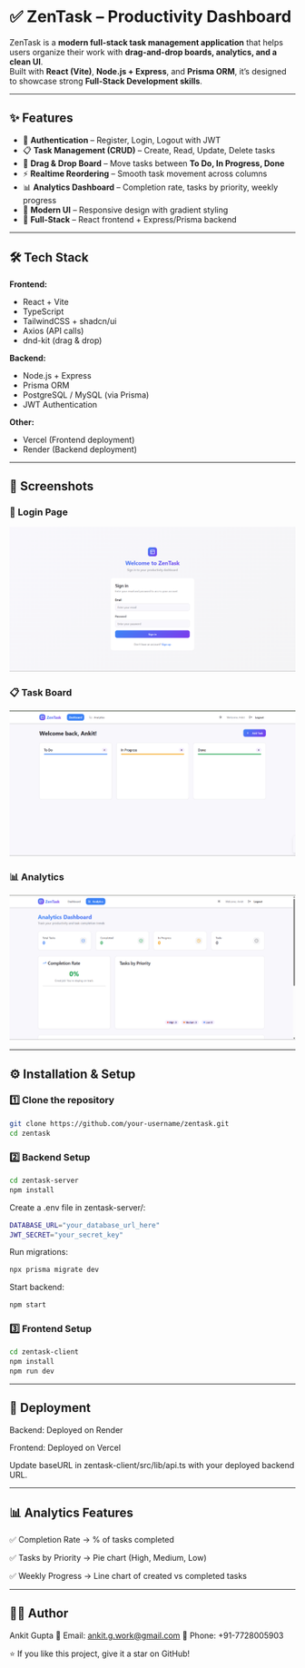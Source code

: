 # ✅ ZenTask – Productivity Dashboard

ZenTask is a **modern full-stack task management application** that helps users organize their work with **drag-and-drop boards, analytics, and a clean UI**.  
Built with **React (Vite)**, **Node.js + Express**, and **Prisma ORM**, it’s designed to showcase strong **Full-Stack Development skills**.

---

## ✨ Features

- 🔐 **Authentication** – Register, Login, Logout with JWT  
- 📋 **Task Management (CRUD)** – Create, Read, Update, Delete tasks  
- 🎯 **Drag & Drop Board** – Move tasks between **To Do, In Progress, Done**  
- ⚡ **Realtime Reordering** – Smooth task movement across columns  
- 📊 **Analytics Dashboard** – Completion rate, tasks by priority, weekly progress  
- 🎨 **Modern UI** – Responsive design with gradient styling  
- 🚀 **Full-Stack** – React frontend + Express/Prisma backend  

---

## 🛠 Tech Stack

**Frontend:**
- React + Vite  
- TypeScript  
- TailwindCSS + shadcn/ui  
- Axios (API calls)  
- dnd-kit (drag & drop)  

**Backend:**
- Node.js + Express  
- Prisma ORM  
- PostgreSQL / MySQL (via Prisma)  
- JWT Authentication  

**Other:**
- Vercel (Frontend deployment)  
- Render (Backend deployment)  

---

## 📸 Screenshots

### 🔐 Login Page
![Login](./screenshots/login.png)

### 📋 Task Board
![Dashboard](./screenshots/dashboard.png)

### 📊 Analytics
![Analytics](./screenshots/analytics.png)

---

## ⚙️ Installation & Setup

### 1️⃣ Clone the repository
```bash
git clone https://github.com/your-username/zentask.git
cd zentask
```
### 2️⃣ Backend Setup
```bash
cd zentask-server
npm install
```

Create a .env file in zentask-server/:
```bash
DATABASE_URL="your_database_url_here"
JWT_SECRET="your_secret_key"
```

Run migrations:
```bash
npx prisma migrate dev
```

Start backend:
```bash
npm start
```

### 3️⃣ Frontend Setup
```bash
cd zentask-client
npm install
npm run dev
```
---

## 🚀 Deployment

Backend: Deployed on Render

Frontend: Deployed on Vercel

Update baseURL in zentask-client/src/lib/api.ts with your deployed backend URL.

---

## 📊 Analytics Features

✅ Completion Rate → % of tasks completed

✅ Tasks by Priority → Pie chart (High, Medium, Low)

✅ Weekly Progress → Line chart of created vs completed tasks

---

## 👨‍💻 Author

Ankit Gupta
📧 Email: ankit.g.work@gmail.com
📱 Phone: +91-7728005903

⭐ If you like this project, give it a star on GitHub!